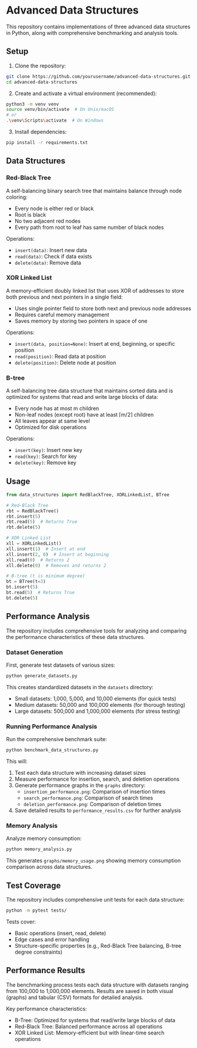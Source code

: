 # Advanced Data Structures

This repository contains implementations of three advanced data structures in Python, along with comprehensive benchmarking and analysis tools.

## Setup

1. Clone the repository:

```bash
git clone https://github.com/yourusername/advanced-data-structures.git
cd advanced-data-structures
```

2. Create and activate a virtual environment (recommended):

```bash
python3 -m venv venv
source venv/bin/activate  # On Unix/macOS
# or
.\venv\Scripts\activate  # On Windows
```

3. Install dependencies:

```bash
pip install -r requirements.txt
```

## Data Structures

### Red-Black Tree

A self-balancing binary search tree that maintains balance through node coloring:

- Every node is either red or black
- Root is black
- No two adjacent red nodes
- Every path from root to leaf has same number of black nodes

Operations:

- `insert(data)`: Insert new data
- `read(data)`: Check if data exists
- `delete(data)`: Remove data

### XOR Linked List

A memory-efficient doubly linked list that uses XOR of addresses to store both previous and next pointers in a single field:

- Uses single pointer field to store both next and previous node addresses
- Requires careful memory management
- Saves memory by storing two pointers in space of one

Operations:

- `insert(data, position=None)`: Insert at end, beginning, or specific position
- `read(position)`: Read data at position
- `delete(position)`: Delete node at position

### B-tree

A self-balancing tree data structure that maintains sorted data and is optimized for systems that read and write large blocks of data:

- Every node has at most m children
- Non-leaf nodes (except root) have at least ⌈m/2⌉ children
- All leaves appear at same level
- Optimized for disk operations

Operations:

- `insert(key)`: Insert new key
- `read(key)`: Search for key
- `delete(key)`: Remove key

## Usage

```python
from data_structures import RedBlackTree, XORLinkedList, BTree

# Red-Black Tree
rbt = RedBlackTree()
rbt.insert(5)
rbt.read(5)  # Returns True
rbt.delete(5)

# XOR Linked List
xll = XORLinkedList()
xll.insert(1)  # Insert at end
xll.insert(2, 0)  # Insert at beginning
xll.read(0)  # Returns 2
xll.delete(0)  # Removes and returns 2

# B-tree (t is minimum degree)
bt = BTree(t=3)
bt.insert(5)
bt.read(5)  # Returns True
bt.delete(5)
```

## Performance Analysis

The repository includes comprehensive tools for analyzing and comparing the performance characteristics of these data structures.

### Dataset Generation

First, generate test datasets of various sizes:

```bash
python generate_datasets.py
```

This creates standardized datasets in the `datasets` directory:

- Small datasets: 1,000, 5,000, and 10,000 elements (for quick tests)
- Medium datasets: 50,000 and 100,000 elements (for thorough testing)
- Large datasets: 500,000 and 1,000,000 elements (for stress testing)

### Running Performance Analysis

Run the comprehensive benchmark suite:

```bash
python benchmark_data_structures.py
```

This will:

1. Test each data structure with increasing dataset sizes
2. Measure performance for insertion, search, and deletion operations
3. Generate performance graphs in the `graphs` directory:
   - `insertion_performance.png`: Comparison of insertion times
   - `search_performance.png`: Comparison of search times
   - `deletion_performance.png`: Comparison of deletion times
4. Save detailed results to `performance_results.csv` for further analysis

### Memory Analysis

Analyze memory consumption:

```bash
python memory_analysis.py
```

This generates `graphs/memory_usage.png` showing memory consumption comparison across data structures.

## Test Coverage

The repository includes comprehensive unit tests for each data structure:

```bash
python -m pytest tests/
```

Tests cover:

- Basic operations (insert, read, delete)
- Edge cases and error handling
- Structure-specific properties (e.g., Red-Black Tree balancing, B-tree degree constraints)

## Performance Results

The benchmarking process tests each data structure with datasets ranging from 100,000 to 1,000,000 elements. Results are saved in both visual (graphs) and tabular (CSV) formats for detailed analysis.

Key performance characteristics:

- B-Tree: Optimized for systems that read/write large blocks of data
- Red-Black Tree: Balanced performance across all operations
- XOR Linked List: Memory-efficient but with linear-time search operations
